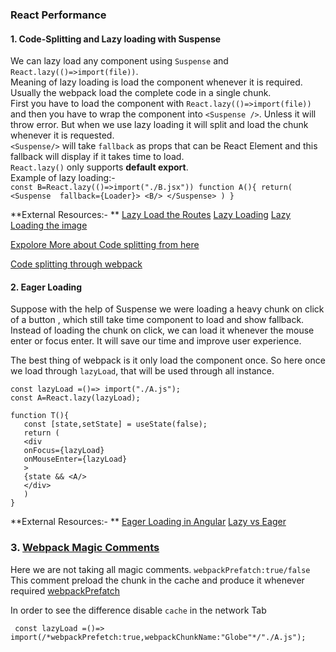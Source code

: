 
### React Performance

  #### 1. Code-Splitting and Lazy loading with Suspense
  We can lazy load any component  using `Suspense` and `React.lazy(()=>import(file))`.<br/>
  Meaning of lazy loading is load the component whenever it is required.<br/>
  Usually the webpack load the complete code in a single chunk.<br/>
  First you have to load the component with `React.lazy(()=>import(file))`
  and then you have to wrap the component into `<Suspense />`. Unless it will throw error.
  But when we use lazy loading it will split and load the chunk whenever it is requested.<br/>
   `<Suspense/>` will take `fallback` as props that can be React Element and this fallback will display if it takes time to load.<br/>
   `React.lazy()` only supports **default export**. <br/>
   Example of lazy loading:-    
    ```
    const B=React.lazy(()=>import("./B.jsx"))
    function A(){
      return(
      <Suspense 
      fallback={Loader}>
        <B/>
     </Suspense>
      )
    }
    ```
    
  **External Resources:- **
 [Lazy Load the Routes](https://scotch.io/tutorials/lazy-loading-routes-in-react)
 [Lazy Loading](https://www.imperva.com/learn/performance/lazy-loading/)
 [Lazy Loading the image](https://levelup.gitconnected.com/lazy-loading-images-in-react-for-better-performance-5df73654ea05)
 
 [Expolore More about Code splitting from here](https://www.google.com/search?q=code+splitting&rlz=1C1VDKB_enIN953IN953&oq=code+splitting&aqs=chrome.0.0i13l5j69i61l3.3625j0j7&sourceid=chrome&ie=UTF-8)
 
 [Code splitting through webpack](https://webpack.js.org/guides/code-splitting/)
 
  #### 2. Eager Loading
  Suppose with the help of Suspense we were loading a heavy chunk on click of a button , which still take time component to load and show fallback.<br/>
  Instead of loading the chunk on click, we can load it whenever the mouse enter or focus enter. It will save our time and improve user experience.<br/>
  
  The best thing of webpack is it only load the component once. So here once we load through `lazyLoad`, that will be used through all instance.
  
  ```
  const lazyLoad =()=> import("./A.js");
  const A=React.lazy(lazyLoad);
  
  function T(){
     const [state,setState] = useState(false);
     return (
     <div
     onFocus={lazyLoad}
     onMouseEnter={lazyLoad}
     >
     {state && <A/>
     </div>
     )
  }
  ```
  
  **External Resources:- **
  [Eager Loading in Angular](https://enlear.academy/eager-loading-in-angular-7aab94c09ab3)
  [Lazy vs Eager](https://medium.com/@nassersanou23/important-react-lazy-vs-eager-loading-c480508defd0)
  
  ### 3. [Webpack Magic Comments](https://webpack.js.org/api/module-methods/#magic-comments)
  Here we are not taking all magic comments. `webpackPrefatch:true/false` <br/>
  This comment preload the chunk in the cache  and produce it whenever required
  [webpackPrefatch](https://webpack.js.org/guides/code-splitting/#prefetchingpreloading-modules)
  
  In order to see the difference disable `cache` in the network Tab
  
  ```
   const lazyLoad =()=> import(/*webpackPrefetch:true,webpackChunkName:"Globe"*/"./A.js");
  ```
